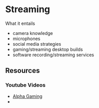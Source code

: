 # Streaming
What it entails
- camera knowledge
- microphones
- social media strategies
- gaming/streaming desktop builds
- software recording/streaming services

## Resources

### Youtube Videos
- [Alpha Gaming](https://www.youtube.com/channel/UCATWC1JSlhzmYeDbjnS8WwA)
- 
